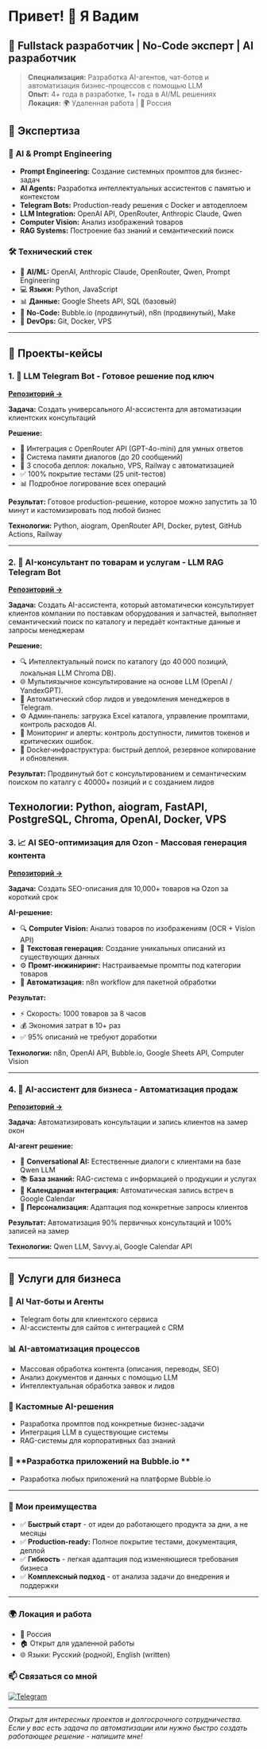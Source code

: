 # Привет! 👋 Я Вадим

## 🚀 Fullstack разработчик | No-Code эксперт | AI разработчик

> **Специализация:** Разработка AI-агентов, чат-ботов и автоматизация бизнес-процессов с помощью LLM  
> **Опыт:** 4+ года в разработке, 1+ года в AI/ML решениях  
> **Локация:** 🌍 Удаленная работа | 📍 Россия

## 🎯 Экспертиза

### 🧠 **AI & Prompt Engineering**
- **Prompt Engineering:** Создание системных промптов для бизнес-задач
- **AI Agents:** Разработка интеллектуальных ассистентов с памятью и контекстом
- **Telegram Bots:** Production-ready решения с Docker и автодеплоем
- **LLM Integration:** OpenAI API, OpenRouter, Anthropic Claude, Qwen
- **Computer Vision:** Анализ изображений товаров
- **RAG Systems:** Построение баз знаний и семантический поиск

### 🛠 Технический стек

- 🤖 **AI/ML:** OpenAI, Anthropic Claude, OpenRouter, Qwen, Prompt Engineering
- 💻 **Языки:** Python, JavaScript
- 📊 **Данные:** Google Sheets API, SQL (базовый)
- 🔷 **No-Code:** Bubble.io (продвинутый), n8n (продвинутый), Make
- 🔧 **DevOps:** Git, Docker, VPS

---

## 🚀 Проекты-кейсы

### 1. 🤖 **LLM Telegram Bot - Готовое решение под ключ**
**[Репозиторий →](https://github.com/freevad-pro/llm-tg-bot-start)**

**Задача:** Создать универсального AI-ассистента для автоматизации клиентских консультаций

**Решение:**
- 🧠 Интеграция с OpenRouter API (GPT-4o-mini) для умных ответов
- 💾 Система памяти диалогов (до 20 сообщений)  
- 🔄 3 способа деплоя: локально, VPS, Railway с автоматизацией
- ✅ 100% покрытие тестами (25 unit-тестов)
- 📊 Подробное логирование всех операций

**Результат:** Готовое production-решение, которое можно запустить за 10 минут и кастомизировать под любой бизнес

**Технологии:** Python, aiogram, OpenRouter API, Docker, pytest, GitHub Actions, Railway

---

### 2. 🤖 **AI-консультант по товарам и услугам - LLM RAG Telegram Bot**
**[Репозиторий →](https://github.com/freevad-pro/llm-tg-bot-start)**

**Задача:** Создать AI-ассистента, который автоматически консультирует клиентов компании по поставкам оборудования и запчастей, выполняет семантический поиск по каталогу и передаёт контактные данные и запросы менеджерам

**Решение:**
-	🔍 Интеллектуальный поиск по каталогу (до 40 000 позиций, локальная LLM Chroma DB).
-	🌐 Мультиязычное консультирование на основе LLM (OpenAI / YandexGPT).
-	📨 Автоматический сбор лидов и уведомления менеджеров в Telegram.
-	⚙️ Админ‑панель: загрузка Excel каталога, управление промптами, контроль расходов AI.
-	🚨 Мониторинг и алерты: контроль доступности, лимитов токенов и критических ошибок.
-	🐳 Docker‑инфраструктура: быстрый деплой, резервное копирование и обновления.

**Результат:** Продвинутый бот с консультированием и семантическим поиском по каталгу с 40000+ позиций и с созданием лидов

**Технологии:** Python, aiogram, FastAPI, PostgreSQL, Chroma, OpenAI, Docker, VPS
---

### 3. 📈 **AI SEO-оптимизация для Ozon - Массовая генерация контента**
**[Репозиторий →](https://github.com/freevad-pro/SEO-optimization-of-Ozon-cards)**

**Задача:** Создать SEO-описания для 10,000+ товаров на Ozon за короткий срок

**AI-решение:**
- 🔍 **Computer Vision:** Анализ товаров по изображениям (OCR + Vision API)
- 📝 **Текстовая генерация:** Создание уникальных описаний из существующих данных  
- ⚙️ **Промт-инжиниринг:** Настраиваемые промпты под категории товаров
- 🔄 **Автоматизация:** n8n workflow для пакетной обработки

**Результат:** 
- ⚡ Скорость: 1000 товаров за 8 часов
- 💰 Экономия затрат в 10+ раз
- ✅ 95% описаний не требуют доработки

**Технологии:** n8n, OpenAI API, Bubble.io, Google Sheets API, Computer Vision

---

### 4. 🏢 **AI-ассистент для бизнеса - Автоматизация продаж**
**[Репозиторий →](https://github.com/freevad-pro/ai_assistent)**

**Задача:** Автоматизировать консультации и запись клиентов на замер окон

**AI-агент решение:**
- 💬 **Conversational AI:** Естественные диалоги с клиентами на базе Qwen LLM
- 📚 **База знаний:** RAG-система с информацией о продукции и услугах
- 📅 **Календарная интеграция:** Автоматическая запись встреч в Google Calendar
- 🎯 **Персонализация:** Адаптация под конкретные запросы клиентов

**Результат:** Автоматизация 90% первичных консультаций и 100% записей на замер

**Технологии:** Qwen LLM, Savvy.ai, Google Calendar API

---

## 💼 Услуги для бизнеса

### 🤖 **AI Чат-боты и Агенты**
- Telegram боты для клиентского сервиса
- AI-ассистенты для сайтов с интеграцией с CRM


### 📊 **AI-автоматизация процессов**
- Массовая обработка контента (описания, переводы, SEO)
- Анализ документов и данных с помощью LLM
- Интеллектуальная обработка заявок и лидов

### 🔧 **Кастомные AI-решения**  
- Разработка промптов под конкретные бизнес-задачи
- Интеграция LLM в существующие системы
- RAG-системы для корпоративных баз знаний

### 🔧 **Разработка приложений на Bubble.io **  
- Разработка любых приложений на платформе Bubble.io

---

### 🎯 Мои преимущества

- ✅ **Быстрый старт** - от идеи до работающего продукта за дни, а не месяцы
- ✅ **Production-ready:** Полное покрытие тестами, документация, деплой
- ✅ **Гибкость** - легкая адаптация под изменяющиеся требования бизнеса
- ✅ **Комплексный подход** - от анализа задачи до внедрения и поддержки

---

### 🌍 Локация и работа

- 📍 Россия
- 🏠 Открыт для удаленной работы
- 🌐 Языки: Русский (родной), English (written)

### 📫 Связаться со мной

[![Telegram](https://img.shields.io/badge/Telegram-2CA5E0?style=for-the-badge&logo=telegram&logoColor=white)](https://t.me/Vadim_A_Semenov)

---

*Открыт для интересных проектов и долгосрочного сотрудничества. Если у вас есть задача по автоматизации или нужно быстро создать работающее решение - напишите мне!*

